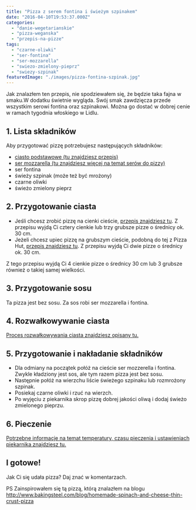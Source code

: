 ```yaml
---
title: "Pizza z serem fontina i świeżym szpinakem"
date: "2016-04-10T19:53:37.000Z"
categories: 
  - "danie-wegetarianskie"
  - "pizza-weganska"
  - "przepis-na-pizze"
tags: 
  - "czarne-oliwki"
  - "ser-fontina"
  - "ser-mozzarella"
  - "swiezo-zmielony-pieprz"
  - "swiezy-szpinak"
featuredImage: "./images/pizza-fontina-szpinak.jpg"
---
```


Jak znalazłem ten przepis, nie spodziewałem się, że będzie taka fajna w smaku.W dodatku świetnie wygląda. Swój smak zawdzięcza przede wszystkim serowi fontina oraz szpinakowi. Można go dostać w dobrej cenie w ramach tygodnia włoskiego w Lidlu.

## 1\. Lista składników

Aby przygotować pizzę potrzebujesz następujących składników:

- <a title="Przepis na ciasto podstawowe" href="/przepis-na-ciasto-na-pizze/">ciasto podstawowe (tu znajdziesz przepis)</a>
- <a title="Ser do pizzy" href="/jaki-ser-wybrac-do-pizzy/">ser mozzarella (tu znajdziesz więcej na temat serów do pizzy)</a>
- ser fontina
- świeży szpinak (może też być mrożony)
- czarne oliwki
- świeżo zmielony pieprz

## 2\. Przygotowanie ciasta

- Jeśli chcesz zrobić pizzę na cienki cieście, <a title="Przepis na ciasto podstawowe" href="/przepis-na-ciasto-na-pizze/">przepis znajdziesz tu</a>. Z przepisu wyjdą Ci cztery cienkie lub trzy grubsze pizze o średnicy ok. 30 cm.
- Jeżeli chcesz upiec pizzę na grubszym cieście, podobną do tej z Pizza Hut, <a title="Przepis na pizzę na grubym cieście" href="/jak-zrobic-ciasto-na-pizze-jak-w-pizza-hut/">przepis znajdziesz tu</a>. Z przepisu wyjdą Ci dwie pizze o średnicy ok. 30 cm.

Z tego przepisu wyjdą Ci 4 cienkie pizze o średnicy 30 cm lub 3 grubsze również o takiej samej wielkości.

## 3\. Przygotowanie sosu

Ta pizza jest bez sosu. Za sos robi ser mozzarella i fontina.

## 4\. Rozwałkowywanie ciasta

<a title="Rozwałkowywanie ciasta" href="/jak-walkowac-ciasto-pizzy/">Proces rozwałkowywania ciasta znajdziesz opisany tu.</a>

## 5\. Przygotowanie i nakładanie składników

- Dla odmiany na początek połóż na cieście ser mozzerella i fontina. Zwykle kładziony jest sos, ale tym razem pizza jest bez sosu.
- Następnie połóż na wierzchu liście świeżego szpinaku lub rozmrożony szpinak.
- Posiekaj czarne oliwki i rzuć na wierzch.
- Po wyjęciu z piekarnika skrop pizzę dobrej jakości oliwą i dodaj świeżo zmielonego pieprzu.

## 6\. Pieczenie

<a title="Jak ustawić piekarnik do pieczenia pizzy" href="/jak-ustawic-piekarnik-pieczenia-pizzy/">Potrzebne informacje na temat temperatury, czasu pieczenia i ustawieniach piekarnika znajdziesz tu.</a>

## I gotowe!

Jak Ci się udała pizza? Daj znać w komentarzach.

PS Zainspirowałem się tą pizzą, którą znalazłem na blogu http://www.bakingsteel.com/blog/homemade-spinach-and-cheese-thin-crust-pizza
